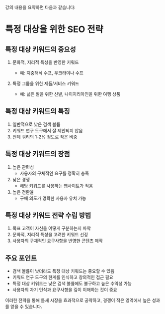 강의 내용을 요약하면 다음과 같습니다:

# 특정 대상을 위한 SEO 전략

## 특정 대상 키워드의 중요성

1. 문화적, 지리적 특성을 반영한 키워드

   - 예: 지중해식 수프, 우크라이나 수프

2. 특정 그룹을 위한 제품/서비스 키워드
   - 예: 넓은 발을 위한 신발, 나이지리아인을 위한 여행 상품

## 특정 대상 키워드의 특징

1. 일반적으로 낮은 검색 볼륨
2. 키워드 연구 도구에서 잘 제안되지 않음
3. 전체 쿼리의 1-2% 정도로 작은 비중

## 특정 대상 키워드의 장점

1. 높은 관련성
   - 사용자의 구체적인 요구를 정확히 충족
2. 낮은 경쟁
   - 해당 키워드를 사용하는 웹사이트가 적음
3. 높은 전환율
   - 구매 의도가 명확한 사용자 유치 가능

## 특정 대상 키워드 전략 수립 방법

1. 목표 고객이 자신을 어떻게 구분하는지 파악
2. 문화적, 지리적 특성을 고려한 키워드 선정
3. 사용자의 구체적인 요구사항을 반영한 콘텐츠 제작

## 주요 포인트

- 검색 볼륨이 낮더라도 특정 대상 키워드는 중요할 수 있음
- 키워드 연구 도구의 한계를 인식하고 창의적인 접근 필요
- 특정 대상 키워드는 낮은 검색 볼륨에도 불구하고 높은 수익성 가능
- 사용자의 자기 인식과 요구사항을 깊이 이해하는 것이 중요

이러한 전략을 통해 틈새 시장을 효과적으로 공략하고, 경쟁이 적은 영역에서 높은 성과를 얻을 수 있습니다.
